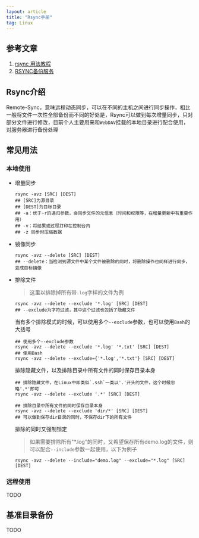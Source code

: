 ```yaml
---
layout: article
title: "Rsync手册"
tag: Linux
---
```


## 参考文章

1. [rsync 用法教程](https://www.ruanyifeng.com/blog/2020/08/rsync.html)
2. [RSYNC备份服务](https://www.jianshu.com/p/b0157e4ab801)

## Rsync介绍

​    Remote-Sync，意味远程动态同步，可以在不同的主机之间进行同步操作，相比一般将文件一次性全部备份而不同的好处是，Rsync可以做到每次增量同步，只对部分文件进行修改，目前个人主要用来和`WebDAV`挂载的本地目录进行配合使用，对服务器进行备份处理

## 常见用法

### 本地使用

* 增量同步

    ```shell
    rsync -avz [SRC] [DEST]
    ## [SRC]为源目录
    ## [DEST]为目标目录
    ## -a：优于-r的递归参数，会同步文件的元信息（时间和权限等，在增量更新中有重要作用）
    ## -v：将结果或过程打印在控制台内
    ## -z 同步时压缩数据
    ```

* 镜像同步

  ```shell
  rsync -avz --delete [SRC] [DEST]
  ## --delete：当检测到源文件中某个文件被删除的同时，将删除操作也同样进行同步，变成目标镜像
  ```

* 排除文件

  > 这里以排除掉所有带`.log`字样的文件为例

  ```shell
  rsync -avz --delete --exclude '*.log' [SRC] [DEST]
  ## --exclude为字符过滤，其中这个过滤也包括了隐藏文件
  ```

  当有多个排除模式的时候，可以使用多个`--exclude`参数，也可以使用`Bash`的大括号

  ```shell
  ## 使用多个--exclude参数
  rsync -avz --delete --exclude '*.log' '*.txt' [SRC] [DEST]
  ## 使用Bash
  rsync -avz --delete --exclude={'*.log','*.txt'} [SRC] [DEST]
  ```

  排除隐藏文件，以及排除目录中所有文件的同时保存目录本身

  ```shell
  ## 排除隐藏文件，在Linux中即类似`.ssh`一类以'.'开头的文件，这个时候忽略'.*'即可
  rsync -avz --delete --exclude '.*' [SRC] [DEST]
  
  ## 排除目录中所有文件的同时保存目录本身
  rsync -avz --delete --exclude 'dir/*' [SRC] [DEST]
  ## 可以做到保存dir目录的同时，不保存dir下的所有文件
  ```

  排除的同时又强制锁定

  > 如果需要排除所有"*.log"的同时，又希望保存所有demo.log的文件，则可以配合`--include`参数一起使用，以下为例子

  ```shell
  rsync -avz --delete --include="demo.log" --exclude="*.log" [SRC] [DEST]
  ```

### 远程使用

TODO

## 基准目录备份

TODO
